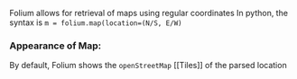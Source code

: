 Folium allows for retrieval of maps using regular coordinates
In python, the syntax is `m = folium.map(location=(N/S, E/W)`

### Appearance of Map:
By default, Folium shows the `openStreetMap` [[Tiles]] of the parsed location

